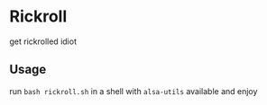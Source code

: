 # Rickroll
get rickrolled idiot

## Usage
run `bash rickroll.sh` in a shell with `alsa-utils` available and enjoy
